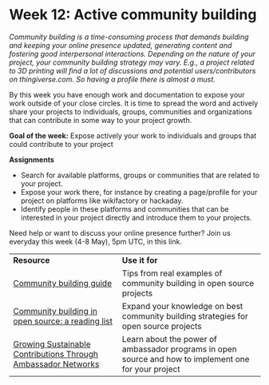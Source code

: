 
# **Week 12: Active community building**

_Community building is a time-consuming process that demands building and keeping your online presence updated, generating content and fostering good interpersonal interactions. Depending on the nature of your project, your community building strategy may vary. E.g., a project related to 3D printing will find a lot of discussions and potential users/contributors on thingiverse.com. So having a profile there is almost a must._

By this week you have enough work and documentation to expose your work outside of your close circles. It is time to spread the word and actively share your projects to individuals, groups, communities and organizations that can contribute in some way to your project growth.

**Goal of the week:**
Expose actively your work to individuals and groups that could contribute to your project

**Assignments**
- Search for available platforms, groups or communities that are related to your project.
- Expose your work there, for instance by creating a page/profile for your project on platforms like wikifactory or hackaday.
- Identify people in these platforms and communities that can be interested in your project directly and introduce them to your projects.

Need help or want to discuss your online presence further? Join us everyday this week (4-8 May), 5pm UTC, in this link.


<table>
  <tr>
   <td>
<strong>Resource</strong>
   </td>
   <td><strong>Use it for</strong>
   </td>
  </tr>
  <tr>
   <td><a href='https://opensource.guide/building-community/'>Community building guide</a>
   </td>
   <td>Tips from real examples of community building in open source projects
   </td>
  </tr>
  <tr>
   <td><a href="https://boldandopen.com/open-source-community-building-reading-list/">Community building in open source: a reading list</a>
   </td>
   <td>Expand your knowledge on best community building strategies for open source projects
   </td>
  </tr>
  <tr>
   <td><a href="https://fosdem.org/2020/schedule/event/ambassadornetworks/">Growing Sustainable Contributions Through Ambassador Networks</a>
   </td>
   <td>Learn about the power of ambassador programs in open source and how to implement one for your project
    </td>
  </tr>
</table>



